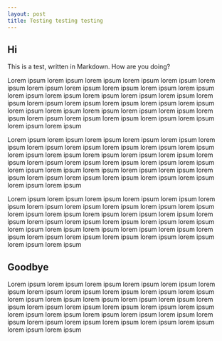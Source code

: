 ```yaml
---
layout: post
title: Testing testing testing
---
```


## Hi

This is a test, written in Markdown. How are you doing?

Lorem ipsum lorem ipsum lorem ipsum lorem ipsum lorem ipsum
lorem ipsum lorem ipsum lorem ipsum lorem ipsum lorem ipsum
lorem ipsum lorem ipsum lorem ipsum lorem ipsum lorem ipsum
lorem ipsum lorem ipsum lorem ipsum lorem ipsum lorem ipsum
lorem ipsum lorem ipsum lorem ipsum lorem ipsum lorem ipsum
lorem ipsum lorem ipsum lorem ipsum lorem ipsum lorem ipsum
lorem ipsum lorem ipsum lorem ipsum lorem ipsum lorem ipsum

Lorem ipsum lorem ipsum lorem ipsum lorem ipsum lorem ipsum
lorem ipsum lorem ipsum lorem ipsum lorem ipsum lorem ipsum
lorem ipsum lorem ipsum lorem ipsum lorem ipsum lorem ipsum
lorem ipsum lorem ipsum lorem ipsum lorem ipsum lorem ipsum
lorem ipsum lorem ipsum lorem ipsum lorem ipsum lorem ipsum
lorem ipsum lorem ipsum lorem ipsum lorem ipsum lorem ipsum
lorem ipsum lorem ipsum lorem ipsum lorem ipsum lorem ipsum

Lorem ipsum lorem ipsum lorem ipsum lorem ipsum lorem ipsum
lorem ipsum lorem ipsum lorem ipsum lorem ipsum lorem ipsum
lorem ipsum lorem ipsum lorem ipsum lorem ipsum lorem ipsum
lorem ipsum lorem ipsum lorem ipsum lorem ipsum lorem ipsum
lorem ipsum lorem ipsum lorem ipsum lorem ipsum lorem ipsum
lorem ipsum lorem ipsum lorem ipsum lorem ipsum lorem ipsum
lorem ipsum lorem ipsum lorem ipsum lorem ipsum lorem ipsum

## Goodbye

Lorem ipsum lorem ipsum lorem ipsum lorem ipsum lorem ipsum
lorem ipsum lorem ipsum lorem ipsum lorem ipsum lorem ipsum
lorem ipsum lorem ipsum lorem ipsum lorem ipsum lorem ipsum
lorem ipsum lorem ipsum lorem ipsum lorem ipsum lorem ipsum
lorem ipsum lorem ipsum lorem ipsum lorem ipsum lorem ipsum
lorem ipsum lorem ipsum lorem ipsum lorem ipsum lorem ipsum
lorem ipsum lorem ipsum lorem ipsum lorem ipsum lorem ipsum